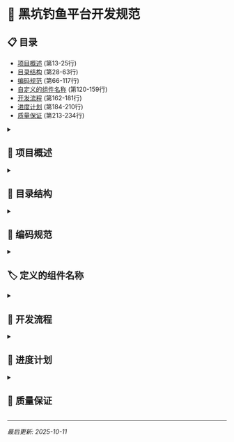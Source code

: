# 🎯 黑坑钓鱼平台开发规范

## 📋 目录
- [项目概述](#-项目概述) (第13-25行)
- [目录结构](#-目录结构) (第28-63行)
- [编码规范](#-编码规范) (第66-117行)
- [自定义的组件名称](#-自定义的组件名称) (第120-159行)
- [开发流程](#-开发流程) (第162-181行)
- [进度计划](#-进度计划) (第184-210行)
- [质量保证](#-质量保证) (第213-234行)

<details>
<summary><h2 id="-项目概述">📖 项目概述</h2></summary>

基于uni-app和腾讯云技术栈开发微信小程序，专注于黑坑钓鱼场景，为塘主和钓友提供信息发布、关注管理、消息推送和保证金支付功能。

### 技术架构
- **前端**: uni-app + Vue 3 + TDesign UI组件库
- **后端**: 腾讯云uniCloud云开发
- **数据库**: 腾讯云数据库
- **支付**: 微信支付
- **开发工具**: HBuilderX + Cursor
- **测试工具**: 微信开发者工具
- **部署**: 腾讯云托管
</details>

<details>
<summary><h2 id="-目录结构">📁 目录结构</h2></summary>

```
demoWx/
├── pages/                 # 页面目录
│   ├── index/            # 首页
│   ├── pond/             # 钓场相关
│   │   ├── list.vue      # 极速钓场列表
│   │   ├── detail.vue    # 钓场主页
│   │   └── publish.vue   # 塘主发布
│   ├── follow/           # 关注管理
│   │   ├── management.vue # 关注管理
│   │   └── groups极速.vue    # 分组管理
│   ├── message/          # 消息中心
│   │   ├── center.vue    # 消息列表
极速│   │   └── chat.vue      # 私信聊天
│   ├── payment/          # 支付相关
│   │   └── index.vue     # 保证金支付
│   └── profile/          # 个人中心
│       └── index.vue     # 个人主页
├── components/           # 公共组件
│   ├── common/          # 通用组件
│   └── business/        # 业务组件
├── static/              # 静态资源
│   ├── images/          # 图片资源
│   └── icons/           # 图标资源
├── uni_modules/         # uni-app模块
├── uniCloud-aliyun/     # 云开发目录
│   ├── cloudfunctions/  # 云函数
│   └── database/        # 数据库
└── utils/               # 工具函数
    ├── api.js          # API接口
    ├── auth.js         # 认证相关
    └── common.js       # 通用工具
```
</details>

<details>
<summary><h2 id="-编码规范">🎨 编码规范</h2></summary>

### 1. 文件命名
- 页面文件：小写字母，短横线分隔，如 `pond-publish.vue`
- 组件文件：PascalCase，如 `PondCard.vue`
- 工具文件：camelCase，如 `formatDate.js`

### 2. Vue组件规范
```vue
<template>
  <!-- 模板内容 -->
</template>

<script setup>
// Composition API
import { ref } from 'vue'
</script>

<style scoped>
/* 组件样式 */
</style>
```

### 3. CSS命名规范
- 使用BEM命名法：`block__element--modifier`
- 示例：`.pond-card__title--active`

### 4. JavaScript规范
- 使用ES6+语法
- 变量：camelCase
- 常量：UPPER_CASE
- 函数：camelCase

### 5. 颜色规范
- **标准背景色**：`#fbfbfb` - 基于鱼讯页面导航栏背景色
- **主色调**：`#07c160` - 绿色主题色
- **文字颜色**：`#333333` - 主要文字
- **辅助文字**：`#666666` - 次要文字
- **边框颜色**：`#e5e5e5` - 边框和分割线
- **标签栏背景**：`#F8F8F8` - 与标准背景色保持一致

### 6. 开发约定
- 状态管理：Vue reactive/ref + Pinia(复杂状态)
- API调用：统一API管理
- 错误处理：网络请求错误统一处理

### 7. AI协作规范
- **修改范围限制**: 当用户指定具体修改对象时，AI不得扩大修改范围
- **询问机制**: 如需修改其他相关文件或功能，必须先询问用户确认
- **精确执行**: 严格按照用户指定的文件、函数、样式等进行修改
- **变更说明**: 每次修改必须明确说明修改的具体内容和范围

### 8. 名片内容展示的响应式设计规范
- **字体大小策略**: 在响应式设计中取消改变字体大小来满足展示目的的策略
- **内容截断策略**: 改为遵循行内空间不够时，通过减少展示内容来达到显示目的
- **截断原则**: 行空间不够时，后面的内容不被展示，使用省略号(...)表示
- **地址显示规则**: 
  - 地址的显示从区县开始
  - 行内最长显示不超过下行的"斤"字位置
  - 使用CSS的text-overflow: ellipsis实现截断
- **时间显示规则**:
  - 如果显示日期，从月开始显示
  - 格式示例：10月20日8：00
  - 保持时间信息的完整性和可读性
</details>

<details>
<summary><h2 id="-定义的组件名称">🏷️ 定义的组件名称</h2></summary>

为了提升团队沟通效率，对项目中经常使用的组件设定统一的自定义名称，便于开发过程中的快速理解和协作。

### 组件命名规范

#### 1. 名片 (Card)
- **定义**: 鱼讯里用于展示信息的卡片组件
- **用途**: 展示钓场信息、用户信息、消息内容等
- **命名约定**: 
  - 组件文件: `Card.vue` 或 `InfoCard.vue`
  - CSS类名: `.card` 或 `.info-card`
  - 变量名: `cardData`、`cardList` 等
- **使用场景**: 
  - 钓场列表中的钓场信息展示
  - 用户个人资料展示
  - 消息列表中的消息内容展示
  - 其他需要卡片式布局的信息展示

#### 2. 命名原则
- **简洁明了**: 名称要简短且易于理解
- **业务相关**: 名称要与业务场景相关联
- **统一标准**: 团队内统一使用，避免歧义
- **扩展性**: 便于后续添加新的组件名称

#### 3. 沟通规范
- 在代码注释中使用标准名称
- 在技术讨论中优先使用定义名称
- 新成员入职时介绍组件命名规范
- 定期更新和维护组件名称定义

### 未来扩展
随着项目发展，将逐步添加更多常用组件的标准名称，如：
- 按钮组件
- 表单组件  
- 列表组件
- 弹窗组件
- 导航组件

</details>

<details>
<summary><h2 id="-开发流程">🔄 开发流程</h2></summary>

### 敏捷开发方法论
- **迭代周期**: 2周一个迭代（Sprint）
- **每日站会**: 15分钟进度同步
- **迭代评审**: 每迭代结束演示成果
- **迭代回顾**: 总结改进点

### 开发工具
- **项目管理**: 禅道/Jira
- **代码管理**: Git + GitHub/GitLab
- **文档协作**: Notion/语雀
- **沟通工具**: 企业微信/钉钉

### 进度跟踪机制
- **每日站会**: 9:30, 15分钟
- **迭代计划会**: 迭代开始前
- **迭代评审会**: 迭代结束时
- **迭代回顾会**: 迭代结束后
</details>

<details>
<summary><h2 id="-进度计划">📅 进度计划</h2></summary>

### 迭代1：基础框架和用户系统（2周）
- **目标**: 项目配置 + 微信登录 + 基础页面
- **资源**: 前端1人 + 后端0.5人 + 测试0.5人
- **验收**: 登录正常 + 身份识别 + 无重大bug

### 迭代2：塘主功能开发（2周）
- **目标**: 钓场发布 + 列表展示 + 详情页面
- **资源**: 前端1人 + UI 0.5人 + 后端1人
- **验收**: 发布功能完整 + 界面美观

### 迭代3：关注和消息系统（2周）
- **目标**: 关注功能 + 分组管理 + 消息推送
- **资源**: 前端1人 + 后端1人 + 测试1人
- **验收**: 关注流畅 + 分组完整 + 消息成功

### 迭代4：私信和支付功能（2周）
- **目标**: 私信聊天 + 微信支付 + 保证金管理
- **资源**: 前端1人 + 后端1人 + 支付专家0.5人
- **验收**: 私信可用 + 支付完整 + 资金安全

### 迭代5：测试和优化（2周）
- **目标**: 功能测试 + 性能优化 + Bug修复
- **资源**: 测试2人 + 开发1人 + 产品0.5人
- **验收**: 无严重bug + 性能达标 + 用户满意
</details>

<details>
<summary><h2 id="-质量保证">🎯 质量保证</h2></summary>

### 代码质量
- ESLint代码检查
- Prettier代码格式化
- Code Review流程

### 测试覆盖
- 单元测试覆盖率 > 80%
- 集成测试主要流程
- 真机测试全面覆盖

### 性能指标
- 首屏加载时间 < 2s
- 页面切换流畅
- 内存占用合理

### 安全规范
- 敏感信息加密
- 输入验证过滤
- 支付参数服务器生成
</details>

---

*最后更新: 2025-10-11*
